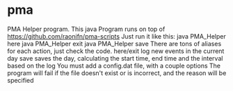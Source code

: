 pma
===

PMA Helper program.
This java Program runs on top of https://github.com/raonifn/pma-scripts
Just run it like this:
java PMA_Helper here
java PMA_Helper exit
java PMA_Helper save
There are tons of aliases for each action, just check the code.
here/exit log new events in the current day
save saves the day, calculating the start time, end time and the interval based on the log
You must add a config.dat file, with a couple options
The program will fail if the file doesn't exist or is incorrect, and the reason will be specified
